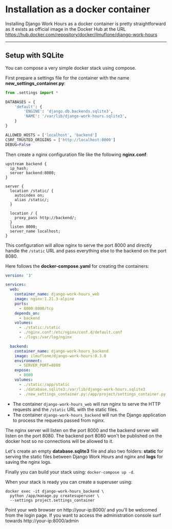 # Installation as a docker container

Installing Django Work Hours as a docker container is pretty straightforward as
it exists as official image in the Docker Hub at the URL
https://hub.docker.com/repository/docker/ilmuflone/django-work-hours

---

## Setup with SQLite

You can compose a very simple docker stack using compose.

First prepare a settings file for the container with the name
**new_settings_container.py**:

```python
from .settings import *

DATABASES = {
    'default': {
        'ENGINE': 'django.db.backends.sqlite3',
        'NAME': '/var/lib/django-work-hours.sqlite3',
    }
}

ALLOWED_HOSTS = ['localhost', 'backend']
CSRF_TRUSTED_ORIGINS = ['http://localhost:8000']
DEBUG=False
```

Then create a nginx configuration file like the following **nginx.conf**:

```
upstream backend {
  ip_hash;
  server backend:8080;
}

server {
  location /static/ {
    autoindex on;
    alias /static/;
  }

  location / {
    proxy_pass http://backend/;
  }
  listen 8000;
  server_name localhost;
}
```

This configuration will allow nginx to serve the port 8000 and directly handle
the `/static` URL and pass everything else to the backend on the port 8080.

Here follows the **docker-compose.yaml** for creating the containers:

```yaml
version: '3'

services:
  web:
    container_name: django-work-hours_web
    image: nginx:1.21.3-alpine
    ports:
      - 8000:8000/tcp
    depends_on:
      - backend
    volumes:
      - ./static:/static
      - ./nginx.conf:/etc/nginx/conf.d/default.conf
      - ./logs:/var/log/nginx

  backend:
    container_name: django-work-hours_backend
    image: ilmuflone/django-work-hours:0.3.0
    environment:
      - SERVER_PORT=8080
    expose:
      - 8080
    volumes:
      - ./static:/app/static
      - ./database.sqlite3:/var/lib/django-work-hours.sqlite3
      - ./new_settings_container.py:/app/project/settings_container.py
```

- The container `django-work-hours_web` will run nginx to serve the HTTP requests
and the `/static` URL with the static files.
- The container `django-work-hours_backend` will run the Django application to
process the requests passed from nginx.

The nginx server will listen on the port 8000 and the backend server will listen
on the port 8080. The backend port 8080 won't be published on the docker host so
no connections will be allowed to it.

Let's create an empty **database.sqlite3** file and also two folders: **static**
for serving the static files between Django Work Hours and nginx and **logs**
for saving the nginx logs.

Finally you can build your stack using: `docker-compose up -d`.

When your stack is ready you can create a superuser using:

    docker exec -it django-work-hours_backend \
      python /app/manage.py createsuperuser \
      --settings project.settings_container

Point your web browser on http://your-ip:8000/ and you'll be welcomed from the
login page. If you want to access the administration console surf towards
http://your-ip:8000/admin
